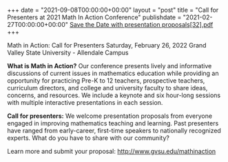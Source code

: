 +++ date = "2021-09-08T00:00:00+00:00" layout = "post" title = "Call for Presenters at 2021 Math In Action Conference" publishdate = "2021-02-27T00:00:00+00:00" [Save the Date with presentation proposals[32].pdf](https://github.com/MichMATYCwebsite/MichMATYC/files/7129552/Save.the.Date.with.presentation.proposals.32.pdf)
+++

Math in Action: Call for Presenters 
Saturday, February 26, 2022
Grand Valley State University - Allendale Campus

**What is Math in Action?** Our conference presents lively and informative discussions of current issues in mathematics education while providing an opportunity for practicing Pre-K to 12 teachers, prospective teachers, curriculum directors, and college and university faculty to share ideas, concerns, and resources. We include a keynote and six hour-long sessions with multiple interactive presentations in each session.

**Call for presenters:** We welcome presentation proposals from everyone engaged in improving mathematics teaching and learning. Past presenters have ranged from early-career, first-time speakers to nationally recognized experts. What do you have to share with our community?

Learn more and submit your proposal: http://www.gvsu.edu/mathinaction
